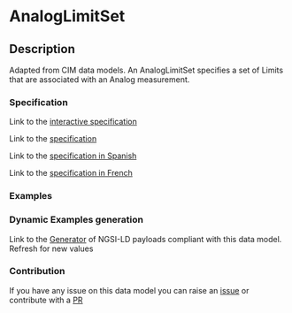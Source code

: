 # AnalogLimitSet

## Description 

Adapted from CIM data models. An AnalogLimitSet specifies a set of Limits that are associated with an Analog measurement.
### Specification

Link to the [interactive specification](https://swagger.lab.fiware.org/?url=https://smart-data-models.github.io/dataModel.EnergyCIM/AnalogLimitSet/swagger.yaml)

Link to the [specification](https://smart-data-models.github.io/dataModel.EnergyCIM/AnalogLimitSet/doc/spec.md)

Link to the [specification in Spanish](https://smart-data-models.github.io/dataModel.EnergyCIM/AnalogLimitSet/doc/spec_ES.md)

Link to the [specification in French](https://smart-data-models.github.io/dataModel.EnergyCIM/AnalogLimitSet/doc/spec_FR.md)
### Examples
### Dynamic Examples generation

Link to the [Generator](https://smartdatamodels.org/extra/ngsi-ld_generator_v0.91.php?schemaUrl=https://raw.githubusercontent.com/smart-data-models/dataModel.EnergyCIM/master/AnalogLimitSet/schema.json&email=info@smartdatamodels.org) of NGSI-LD payloads compliant with this data model. Refresh for new values
### Contribution

 If you have any issue on this data model you can raise an [issue](https://github.com/smart-data-models/dataModel.EnergyCIM/issues)  or contribute with a [PR](https://github.com/smart-data-models/dataModel.EnergyCIM/pulls)